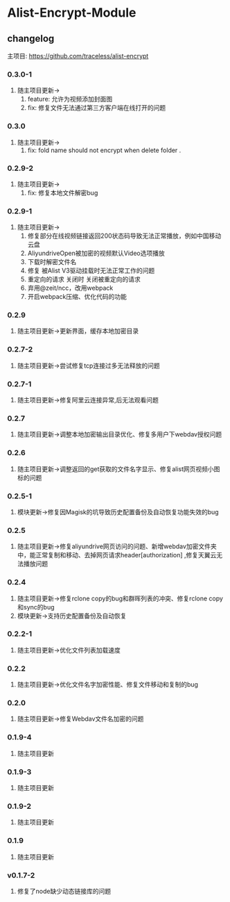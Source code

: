 # Alist-Encrypt-Module

## changelog

主项目: https://github.com/traceless/alist-encrypt


### 0.3.0-1

1. 随主项目更新->
   1. feature: 允许为视频添加封面图
   2. fix: 修复文件无法通过第三方客户端在线打开的问题

### 0.3.0

1. 随主项目更新->
   1. fix: fold name should not encrypt when delete folder .


### 0.2.9-2

1. 随主项目更新->
   1. fix: 修复本地文件解密bug

### 0.2.9-1

1. 随主项目更新->
   1. 修复部分在线视频链接返回200状态码导致无法正常播放，例如中国移动云盘
   2. AliyundriveOpen被加密的视频默认Video选项播放
   3. 下载时解密文件名
   4. 修复 被Alist V3驱动挂载时无法正常工作的问题
   5. 重定向的请求 关闭时 关闭被重定向的请求
   6. 弃用@zeit/ncc，改用webpack
   7. 开启webpack压缩、优化代码的功能

### 0.2.9

1. 随主项目更新->更新界面，缓存本地加密目录

### 0.2.7-2

1. 随主项目更新->尝试修复tcp连接过多无法释放的问题

### 0.2.7-1

1. 随主项目更新->修复阿里云连接异常,后无法观看问题

### 0.2.7

1. 随主项目更新->调整本地加密输出目录优化、修复多用户下webdav授权问题

### 0.2.6

1. 随主项目更新->调整返回的get获取的文件名字显示、修复alist网页视频小图标的问题

### 0.2.5-1

1. 模块更新->修复因Magisk的坑导致历史配置备份及自动恢复功能失效的bug

### 0.2.5
1. 随主项目更新->修复aliyundrive网页访问的问题、新增webdav加密文件夹中，能正常复制和移动、去掉网页请求header[authorization] ,修复天翼云无法播放问题

### 0.2.4
1. 随主项目更新->修复rclone copy的bug和群晖列表的冲突、修复rclone copy和sync的bug
2. 模块更新->支持历史配置备份及自动恢复

### 0.2.2-1
1. 随主项目更新->优化文件列表加载速度

### 0.2.2
1. 随主项目更新->优化文件名字加密性能、修复文件移动和复制的bug

### 0.2.0
1. 随主项目更新->修复Webdav文件名加密的问题

### 0.1.9-4
1. 随主项目更新

### 0.1.9-3
1. 随主项目更新

### 0.1.9-2
1. 随主项目更新

### 0.1.9
1. 随主项目更新

### v0.1.7-2

1. 修复了node缺少动态链接库的问题
